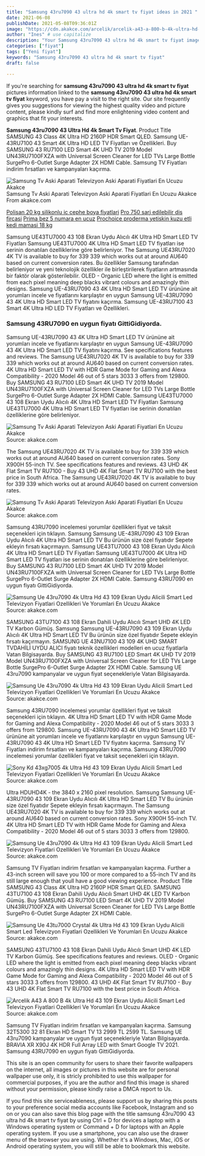 ```yaml
---
title: "Samsung 43ru7090 43 ultra hd 4k smart tv fiyat ideas in 2021 "
date: 2021-06-08
publishDate: 2021-05-08T09:36:01Z
image: "https://cdn.akakce.com/arcelik/arcelik-a43-a-800-b-4k-ultra-hd-43-109-ekran-uydu-alicili-smart-led-z.jpg"
author: "Ines" # use capitalize
description: "Your Samsung 43ru7090 43 ultra hd 4k smart tv fiyat images are ready in this website. Samsung 43ru7090 43 ultra hd 4k smart tv fiyat are a topic that is being searched for and liked by netizens today. You can Download the Samsung 43ru7090 43 ultra hd 4k smart tv fiyat files here. Get all free photos and vectors."
categories: ["fiyat"]
tags: ["Yeni fiyat"]
keywords: "Samsung 43ru7090 43 ultra hd 4k smart tv fiyat"
draft: false

---
```


If you're searching for **samsung 43ru7090 43 ultra hd 4k smart tv fiyat** pictures information linked to the **samsung 43ru7090 43 ultra hd 4k smart tv fiyat** keyword, you have pay a visit to the right  site.  Our site frequently  gives you  suggestions  for viewing  the highest  quality video and picture  content, please kindly surf and find more enlightening video content and graphics  that fit your interests.

**Samsung 43ru7090 43 Ultra Hd 4k Smart Tv Fiyat**. Product Title SAMSUNG 43 Class 4K Ultra HD 2160P HDR Smart QLED. Samsung UE-43RU7100 43 Smart 4K Ultra HD LED TV Fiyatları ve Özellikleri. Buy SAMSUNG 43 RU7100 LED Smart 4K UHD TV 2019 Model UN43RU7100FXZA with Universal Screen Cleaner for LED TVs Large Bottle SurgePro 6-Outlet Surge Adapter 2X HDMI Cable. Samsung TV Fiyatları indirim fırsatları ve kampanyaları kaçırma.

![Samsung Tv Aski Aparati Televizyon Aski Aparati Fiyatlari En Ucuzu Akakce](https://iis-akakce.akamaized.net/p.x?%2F%2Fmcdn01%2Egittigidiyor%2Enet%2F62725%2F627254929%5F0%2Ejpg "Samsung Tv Aski Aparati Televizyon Aski Aparati Fiyatlari En Ucuzu Akakce")
Samsung Tv Aski Aparati Televizyon Aski Aparati Fiyatlari En Ucuzu Akakce From akakce.com

[Polisan 20 kg silikonlu ic cephe boya fiyatlari](/polisan-20-kg-silikonlu-ic-cephe-boya-fiyatlari/)
[Pro 750 sarj edilebilir dis fircasi](/pro-750-sarj-edilebilir-dis-fircasi/)
[Prima bez 5 numara en ucuz](/prima-bez-5-numara-en-ucuz/)
[Prochoice proderma yetiskin kuzu etli kedi mamasi 18 kg](/prochoice-proderma-yetiskin-kuzu-etli-kedi-mamasi-18-kg/)

Samsung UE43TU7000 43 108 Ekran Uydu Alıcılı 4K Ultra HD Smart LED TV Fiyatları Samsung UE43TU7000 4K Ultra HD Smart LED TV fiyatları ise serinin donatılan özelliklerine göre belirleniyor. The Samsung UE43RU7020 4K TV is available to buy for 339 339 which works out at around AU640 based on current conversion rates. Bu özellikler Samsung tarafından belirleniyor ve yeni teknolojik özellikler ile birleştirilerek fiyatların artmasında bir faktör olarak gösterilebilir. OLED - Organic LED where the light is emitted from each pixel meaning deep blacks vibrant colours and amazingly thin designs. Samsung UE-43RU7090 43 4K Ultra HD Smart LED TV ürününe ait yorumları incele ve fiyatlarını karşılaştır en uygun Samsung UE-43RU7090 43 4K Ultra HD Smart LED TV fiyatını kaçırma. Samsung UE-43RU7100 43 Smart 4K Ultra HD LED TV Fiyatları ve Özellikleri.

### Samsung 43RU7090 en uygun fiyatı GittiGidiyorda.

Samsung UE-43RU7090 43 4K Ultra HD Smart LED TV ürününe ait yorumları incele ve fiyatlarını karşılaştır en uygun Samsung UE-43RU7090 43 4K Ultra HD Smart LED TV fiyatını kaçırma. See specifications features and reviews. The Samsung UE43RU7020 4K TV is available to buy for 339 339 which works out at around AU640 based on current conversion rates. 4K Ultra HD Smart LED TV with HDR Game Mode for Gaming and Alexa Compatibility - 2020 Model 46 out of 5 stars 3033 3 offers from 129800. Buy SAMSUNG 43 RU7100 LED Smart 4K UHD TV 2019 Model UN43RU7100FXZA with Universal Screen Cleaner for LED TVs Large Bottle SurgePro 6-Outlet Surge Adapter 2X HDMI Cable. Samsung UE43TU7000 43 108 Ekran Uydu Alıcılı 4K Ultra HD Smart LED TV Fiyatları Samsung UE43TU7000 4K Ultra HD Smart LED TV fiyatları ise serinin donatılan özelliklerine göre belirleniyor.


![Samsung Tv Aski Aparati Televizyon Aski Aparati Fiyatlari En Ucuzu Akakce](https://iis-akakce.akamaized.net/p.x?%2F%2Fmcdn01%2Egittigidiyor%2Enet%2F62725%2F627254929%5F0%2Ejpg "Samsung Tv Aski Aparati Televizyon Aski Aparati Fiyatlari En Ucuzu Akakce")
Source: akakce.com

The Samsung UE43RU7020 4K TV is available to buy for 339 339 which works out at around AU640 based on current conversion rates. Sony X900H 55-inch TV. See specifications features and reviews. 43 UHD 4K Flat Smart TV RU7100 - Buy 43 UHD 4K Flat Smart TV RU7100 with the best price in South Africa. The Samsung UE43RU7020 4K TV is available to buy for 339 339 which works out at around AU640 based on current conversion rates.

![Samsung Tv Aski Aparati Televizyon Aski Aparati Fiyatlari En Ucuzu Akakce](https://iis-akakce.akamaized.net/p.x?%2F%2Fcdn03%2Eciceksepeti%2Ecom%2Fcicek%2Fkcx035265688554%2D1%2FM%2Fsamsung%2D50%2Dinc%2D50mu7000%2D6172%2Duydulu%2Dled%2Dtv%2Daskisi%2Dask%C4%B146%2Da271d187d2f048ea82704cadcc754761%2Ejpg "Samsung Tv Aski Aparati Televizyon Aski Aparati Fiyatlari En Ucuzu Akakce")
Source: akakce.com

Samsung 43RU7090 incelemesi yorumlar özellikleri fiyat ve taksit seçenekleri için tıklayın. Samsung Samsung UE-43RU7090 43 109 Ekran Uydu Alıcılı 4K Ultra HD Smart LED TV Bu ürünün size özel fiyatıdır Sepete ekleyin fırsatı kaçırmayın. Samsung UE43TU7000 43 108 Ekran Uydu Alıcılı 4K Ultra HD Smart LED TV Fiyatları Samsung UE43TU7000 4K Ultra HD Smart LED TV fiyatları ise serinin donatılan özelliklerine göre belirleniyor. Buy SAMSUNG 43 RU7100 LED Smart 4K UHD TV 2019 Model UN43RU7100FXZA with Universal Screen Cleaner for LED TVs Large Bottle SurgePro 6-Outlet Surge Adapter 2X HDMI Cable. Samsung 43RU7090 en uygun fiyatı GittiGidiyorda.

![Samsung Ue 43ru7090 4k Ultra Hd 43 109 Ekran Uydu Alicili Smart Led Televizyon Fiyatlari Ozellikleri Ve Yorumlari En Ucuzu Akakce](https://cdn.akakce.com/samsung/samsung-ue-43ru7090-4k-ultra-hd-43-109-ekran-uydu-alicili-smart-led-2-z.jpg "Samsung Ue 43ru7090 4k Ultra Hd 43 109 Ekran Uydu Alicili Smart Led Televizyon Fiyatlari Ozellikleri Ve Yorumlari En Ucuzu Akakce")
Source: akakce.com

SAMSUNG 43TU7100 43 108 Ekran Dahili Uydu Alıcılı Smart UHD 4K LED TV Karbon Gümüş. Samsung Samsung UE-43RU7090 43 109 Ekran Uydu Alıcılı 4K Ultra HD Smart LED TV Bu ürünün size özel fiyatıdır Sepete ekleyin fırsatı kaçırmayın. SAMSUNG UE 43NU7100 43 109 4K UHD SMART TVDAHİLİ UYDU ALICI fiyatı teknik özellikleri modelleri en ucuz fiyatlarla Vatan Bilgisayarda. Buy SAMSUNG 43 RU7100 LED Smart 4K UHD TV 2019 Model UN43RU7100FXZA with Universal Screen Cleaner for LED TVs Large Bottle SurgePro 6-Outlet Surge Adapter 2X HDMI Cable. Samsung UE 43ru7090 kampanyalar ve uygun fiyat seçenekleriyle Vatan Bilgisayarda.

![Samsung Ue 43ru7090 4k Ultra Hd 43 109 Ekran Uydu Alicili Smart Led Televizyon Fiyatlari Ozellikleri Ve Yorumlari En Ucuzu Akakce](https://cdn.akakce.com/samsung/samsung-ue-43ru7090-4k-ultra-hd-43-109-ekran-uydu-alicili-smart-led-1-z.jpg "Samsung Ue 43ru7090 4k Ultra Hd 43 109 Ekran Uydu Alicili Smart Led Televizyon Fiyatlari Ozellikleri Ve Yorumlari En Ucuzu Akakce")
Source: akakce.com

Samsung 43RU7090 incelemesi yorumlar özellikleri fiyat ve taksit seçenekleri için tıklayın. 4K Ultra HD Smart LED TV with HDR Game Mode for Gaming and Alexa Compatibility - 2020 Model 46 out of 5 stars 3033 3 offers from 129800. Samsung UE-43RU7090 43 4K Ultra HD Smart LED TV ürününe ait yorumları incele ve fiyatlarını karşılaştır en uygun Samsung UE-43RU7090 43 4K Ultra HD Smart LED TV fiyatını kaçırma. Samsung TV Fiyatları indirim fırsatları ve kampanyaları kaçırma. Samsung 43RU7090 incelemesi yorumlar özellikleri fiyat ve taksit seçenekleri için tıklayın.

![Sony Kd 43xg7005 4k Ultra Hd 43 109 Ekran Uydu Alicili Smart Led Televizyon Fiyatlari Ozellikleri Ve Yorumlari En Ucuzu Akakce](https://cdn.akakce.com/sony/sony-kd-43xg7005-4k-ultra-hd-43-109-ekran-uydu-alicili-smart-led-z.jpg "Sony Kd 43xg7005 4k Ultra Hd 43 109 Ekran Uydu Alicili Smart Led Televizyon Fiyatlari Ozellikleri Ve Yorumlari En Ucuzu Akakce")
Source: akakce.com

Ultra HDUHD4K - the 3840 x 2160 pixel resolution. Samsung Samsung UE-43RU7090 43 109 Ekran Uydu Alıcılı 4K Ultra HD Smart LED TV Bu ürünün size özel fiyatıdır Sepete ekleyin fırsatı kaçırmayın. The Samsung UE43RU7020 4K TV is available to buy for 339 339 which works out at around AU640 based on current conversion rates. Sony X900H 55-inch TV. 4K Ultra HD Smart LED TV with HDR Game Mode for Gaming and Alexa Compatibility - 2020 Model 46 out of 5 stars 3033 3 offers from 129800.

![Samsung Ue 43ru7090 4k Ultra Hd 43 109 Ekran Uydu Alicili Smart Led Televizyon Fiyatlari Ozellikleri Ve Yorumlari En Ucuzu Akakce](https://cdn.akakce.com/samsung/samsung-ue-43ru7090-4k-ultra-hd-43-109-ekran-uydu-alicili-smart-led-3-z.jpg "Samsung Ue 43ru7090 4k Ultra Hd 43 109 Ekran Uydu Alicili Smart Led Televizyon Fiyatlari Ozellikleri Ve Yorumlari En Ucuzu Akakce")
Source: akakce.com

Samsung TV Fiyatları indirim fırsatları ve kampanyaları kaçırma. Further a 43-inch screen will save you 100 or more compared to a 55-inch TV and its still large enough that youll have a good viewing experience. Product Title SAMSUNG 43 Class 4K Ultra HD 2160P HDR Smart QLED. SAMSUNG 43TU7100 43 108 Ekran Dahili Uydu Alıcılı Smart UHD 4K LED TV Karbon Gümüş. Buy SAMSUNG 43 RU7100 LED Smart 4K UHD TV 2019 Model UN43RU7100FXZA with Universal Screen Cleaner for LED TVs Large Bottle SurgePro 6-Outlet Surge Adapter 2X HDMI Cable.

![Samsung Ue 43tu7000 Crystal 4k Ultra Hd 43 109 Ekran Uydu Alicili Smart Led Televizyon Fiyatlari Ozellikleri Ve Yorumlari En Ucuzu Akakce](https://cdn.akakce.com/samsung/samsung-ue-43tu7000-crystal-4k-ultra-hd-43-109-ekran-uydu-alicili-smart-led-televizyon-z.jpg "Samsung Ue 43tu7000 Crystal 4k Ultra Hd 43 109 Ekran Uydu Alicili Smart Led Televizyon Fiyatlari Ozellikleri Ve Yorumlari En Ucuzu Akakce")
Source: akakce.com

SAMSUNG 43TU7100 43 108 Ekran Dahili Uydu Alıcılı Smart UHD 4K LED TV Karbon Gümüş. See specifications features and reviews. OLED - Organic LED where the light is emitted from each pixel meaning deep blacks vibrant colours and amazingly thin designs. 4K Ultra HD Smart LED TV with HDR Game Mode for Gaming and Alexa Compatibility - 2020 Model 46 out of 5 stars 3033 3 offers from 129800. 43 UHD 4K Flat Smart TV RU7100 - Buy 43 UHD 4K Flat Smart TV RU7100 with the best price in South Africa.

![Arcelik A43 A 800 B 4k Ultra Hd 43 109 Ekran Uydu Alicili Smart Led Televizyon Fiyatlari Ozellikleri Ve Yorumlari En Ucuzu Akakce](https://cdn.akakce.com/arcelik/arcelik-a43-a-800-b-4k-ultra-hd-43-109-ekran-uydu-alicili-smart-led-z.jpg "Arcelik A43 A 800 B 4k Ultra Hd 43 109 Ekran Uydu Alicili Smart Led Televizyon Fiyatlari Ozellikleri Ve Yorumlari En Ucuzu Akakce")
Source: akakce.com

Samsung TV Fiyatları indirim fırsatları ve kampanyaları kaçırma. Samsung 32T5300 32 81 Ekran HD Smart TV 13 2999 TL 2599 TL. Samsung UE 43ru7090 kampanyalar ve uygun fiyat seçenekleriyle Vatan Bilgisayarda. BRAVIA XR X90J 4K HDR Full Array LED with Smart Google TV 2021. Samsung 43RU7090 en uygun fiyatı GittiGidiyorda.

This site is an open community for users to share their favorite wallpapers on the internet, all images or pictures in this website are for personal wallpaper use only, it is stricly prohibited to use this wallpaper for commercial purposes, if you are the author and find this image is shared without your permission, please kindly raise a DMCA report to Us.

If you find this site serviceableness, please support us by sharing this posts to your preference social media accounts like Facebook, Instagram and so on or you can also save this blog page with the title samsung 43ru7090 43 ultra hd 4k smart tv fiyat by using Ctrl + D for devices a laptop with a Windows operating system or Command + D for laptops with an Apple operating system. If you use a smartphone, you can also use the drawer menu of the browser you are using. Whether it's a Windows, Mac, iOS or Android operating system, you will still be able to bookmark this website.
